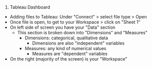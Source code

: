 <!-- Introduction To Tableau --> 

1. Tableau Dashboard 
  - Adding files to Tableau: Under "Connect" > select file type > Open 
  - Once file is open, to get to your Workspace > click on "Sheet 1" 
  - On left side of screen you have your "Data" section 
    - This section is broken down into "Dimensions" and "Measures"
      - Dimensions: categorical, qualitative data 
        - Dimensions are also "independent" variables 
      - Measures: any kind of numerical values 
        - Measures are "dependent" variables 
  - On the right (majority of the screen) is your "Workspace" 
  